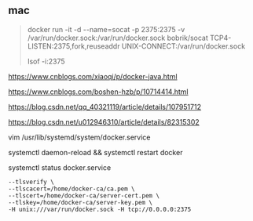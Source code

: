 
## mac

> docker run -it -d --name=socat -p 2375:2375 -v    /var/run/docker.sock:/var/run/docker.sock bobrik/socat TCP4-LISTEN:2375,fork,reuseaddr UNIX-CONNECT:/var/run/docker.sock
> 
> lsof -i:2375


https://www.cnblogs.com/xiaoqi/p/docker-java.html

https://www.cnblogs.com/boshen-hzb/p/10714414.html

https://blog.csdn.net/qq_40321119/article/details/107951712

https://blog.csdn.net/u012946310/article/details/82315302

vim /usr/lib/systemd/system/docker.service

systemctl daemon-reload && systemctl restart docker

systemctl status docker.service

```
--tlsverify \
--tlscacert=/home/docker-ca/ca.pem \
--tlscert=/home/docker-ca/server-cert.pem \
--tlskey=/home/docker-ca/server-key.pem \
-H unix:///var/run/docker.sock -H tcp://0.0.0.0:2375
```